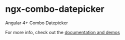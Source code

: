 # ngx-combo-datepicker
Angular 4+ Combo Datepicker

For more info, check out the [documentation and demos](https://katafractari.gitbooks.io/ngx-combo-datepicker/)